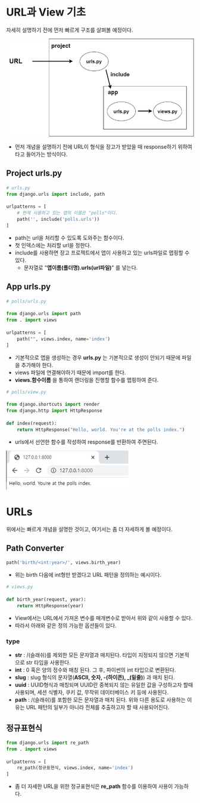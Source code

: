 # URL과 View 기초

자세히 설명하기 전에 먼저 빠르게 구조를 살펴볼 예정이다.

![./md_img/02_url_flow.png](./md_img/02_url_flow.png)

* 먼저 개념을 설명하기 전에 URL이 형식을 장고가 받았을 때 response하기 위하여 타고 들어가는 방식이다.


## Project urls.py

```python
# urls.py
from django.urls import include, path

urlpatterns = [
    # 현재 사용하고 있는 앱의 이름은 "polls"이다.
    path('', include('polls.urls'))
]
```

* path는 url을 처리할 수 있도록 도와주는 함수이다.
* 첫 인덱스에는 처리할 url을 정한다.
* include를 사용하면 장고 프로젝트에서 앱이 사용하고 있는 urls파일로 맵핑할 수 있다.
    * 문자열로 "__앱이름(폴더명).urls(url파일)__" 를 넣는다.

## App urls.py

```python
# polls/urls.py

from django.urls import path
from . import views

urlpatterns = [
    path("", views.index, name='index')
]
```

* 기본적으로 앱을 생성하는 경우 __urls.py__ 는 기본적으로 생성이 안되기 때문에 파일을 추가해야 한다.
* views 파일에 연결해야하기 때문에 import를 한다.
* __views.함수이름__ 을 통하여 랜더링을 진행할 함수를 맵핑하여 준다.

```python
# polls/view.py

from django.shortcuts import render
from django.http import HttpResponse

def index(request):
    return HttpResponse("Hello, world. You're at the polls index.")
```

* urls에서 선언한 함수를 작성하여 response를 반환하여 주면된다.

![./md_img/02_url_result.jpg](./md_img/02_url_result.jpg)

# URLs

위에서는 빠르게 개념을 설명한 것이고, 여기서는 좀 더 자세하게 볼 예정이다.

## Path Converter

```py
path('birth/<int:year>/', views.birth_year)
```
* 위는 birth 다음에 int형만 받겠다고 URL 패턴을 정의하는 예시이다. 

```py
# views.py

def birth_year(request, year):
    return HttpResponse(year)
```  

* View에서는 URL에서 가져온 변수를 매개변수로 받아서 위와 같이 사용할 수 있다.  
* 따라서 아래와 같은 정의 가능한 옵션들이 있다.

### type

* __str__ : /(슬래쉬)를 제외한 모든 문자열과 매치된다. 타입이 지정되지 않으면 기본적으로 str 타입을 사용한다.
* __int__ : 0 혹은 양의 정수와 매칭 된다. 그 후, 파이썬의 int 타입으로 변환된다.
* __slug__ : slug 형식의 문자열(__ASCII, 숫자, -(하이픈), _(밑줄)__) 과 매치 된다.
* __uuid__ : UUID형식과 매칭되며 UUID란 중복되지 않는 유일한 값을 구성하고자 할때 사용되며, 세션 식별자, 쿠키 값, 무작위 데이터베이스 키 등에 사용된다.
* __path__ : /(슬래쉬)를 포함한 모든 문자열과 매치 된다. 위와 다른 용도로 사용하는 이유는 URL 패턴의 일부가 아니라 전체를 추출하고자 할 때 사용되어진다.


## 정규표현식

```py
from django.urls import re_path
from . import views

urlpatterns = [
    re_path(정규표현식, views.index, name='index')
]
```

* 좀 더 자세한 URL을 위한 정규표현식은 __re_path__ 함수를 이용하여 사용이 가능하다.